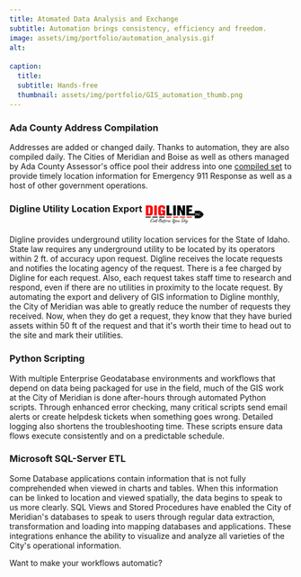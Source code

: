 ```yaml
---
title: Atomated Data Analysis and Exchange
subtitle: Automation brings consistency, efficiency and freedom.
image: assets/img/portfolio/automation_analysis.gif
alt: 

caption:
  title: 
  subtitle: Hands-free
  thumbnail: assets/img/portfolio/GIS_automation_thumb.png
---
```

### Ada County Address Compilation
Addresses are added or changed daily. Thanks to automation, they are also compiled daily. The Cities of Meridian and Boise as well as others managed by Ada County Assessor's office pool their address into one <a href="https://adacounty.id.gov/assessor/land-records/ada-county-assessor-data/" target="_blank">compiled set</a> to provide timely location information for Emergency 911 Response as well as a host of other government operations.


### Digline Utility Location Export <img src="assets/img/portfolio/digline_logo.jpg" alt="Digline Logo" height="40" style="vertical-align:text-top"/>  
Digline provides underground utility location services for the State of Idaho. State law requires any underground utility to be located by its operators within 2 ft. of accuracy upon request. Digline receives the locate requests and notifies the locating agency of the request. There is a fee charged by Digline for each request. Also, each request takes staff time to research and respond, even if there are no utilities in proximity to the locate request. By automating the export and delivery of GIS information to Digline monthly, the City of Meridian was able to greatly reduce the number of requests they received. Now, when they do get a request, they know that they have buried assets within 50 ft of the request and that it's worth their time to head out to the site and mark their utilities.

### Python Scripting
With multiple Enterprise Geodatabase environments and workflows that depend on data being packaged for use in the field, much of the GIS work at the City of Meridian is done after-hours through automated Python scripts. Through enhanced error checking, many critical scripts send email alerts or create helpdesk tickets when something goes wrong. Detailed logging also shortens the troubleshooting time. These scripts ensure data flows execute consistently and on a predictable schedule.

### Microsoft SQL-Server ETL
Some Database applications contain information that is not fully comprehended when viewed in charts and tables. When this information can be linked to location and viewed spatially, the data begins to speak to us more clearly. SQL Views and Stored Procedures have enabled the City of Meridian's databases to speak to users through regular data extraction, transformation and loading into mapping databases and applications. These integrations enhance the ability to visualize and analyze all varieties of the City's operational information.

Want to make your workflows automatic?